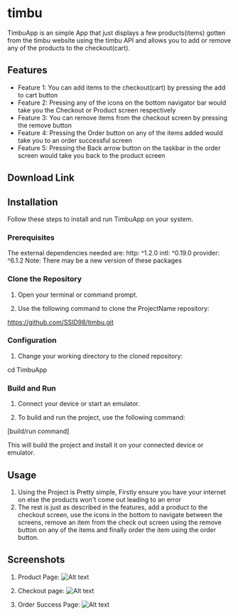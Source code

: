 # timbu

TimbuApp is an simple App that just displays a few products(items) gotten from the timbu website using the timbu API and allows you to add or remove any of the products to the checkout(cart).

## Features

- Feature 1: You can add items to the checkout(cart) by pressing the add to cart button
- Feature 2: Pressing any of the icons on the bottom navigator bar would take you the Checkout or
  Product screen respectively
- Feature 3: You can remove items from the checkout screen by pressing the remove button
- Feature 4: Pressing the Order button on any of the items added would take you to an order
  successful screen
- Feature 5: Pressing the Back arrow button on the taskbar in the order screen would take you back
  to the product screen

## Download Link

## Installation

Follow these steps to install and run TimbuApp on your system.

### Prerequisites

The external dependencies needed are: 
  http: ^1.2.0
  intl: ^0.19.0
  provider: ^6.1.2
  Note: There may be a new version of these packages

### Clone the Repository

1. Open your terminal or command prompt.

2. Use the following command to clone the ProjectName repository:

https://github.com/SSID98/timbu.git

### Configuration

1. Change your working directory to the cloned repository:

cd TimbuApp

### Build and Run

1. Connect your device or start an emulator.

2. To build and run the project, use the following command:

[build/run command]

This will build the project and install it on your connected device or emulator.

## Usage

1. Using the Project is Pretty simple, Firstly ensure you have your internet on else the products won't come out leading to an error
2. The rest is just as described in the features, add a product to the checkout screen, use the icons in the bottom to navigate between the screens, remove an item from the check out screen using the remove button on any of the items and finally order the item using the order button.

## Screenshots

1. Product Page: ![Alt text](assets/images/products.jpg)

2. Checkout
   page: ![Alt text](assets/images/checkout.jpg)

3. Order Success
   Page: ![Alt text](assets/images/order_successful.jpg)
